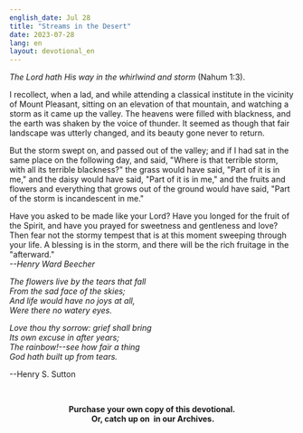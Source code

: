 ```yaml
---
english_date: Jul 28
title: "Streams in the Desert"
date: 2023-07-28
lang: en
layout: devotional_en
---
```



<strong></strong>

<p><em>The Lord hath His way in the whirlwind and storm</em> (Nahum 1:3).

</p>

<p>I recollect, when a lad, and while attending a classical institute in the vicinity of Mount Pleasant, sitting on an elevation of that mountain, and watching a storm as it came up the valley. The heavens were filled with blackness, and the earth was shaken by the voice of thunder. It seemed as though that fair landscape was utterly changed, and its beauty gone never to return.

</p>

<p>But the storm swept on, and passed out of the valley; and if I had sat in the same place on the following day, and said, "Where is that terrible storm, with all its terrible blackness?" the grass would have said, "Part of it is in me," and the daisy would have said, "Part of it is in me," and the fruits and flowers and everything that grows out of the ground would have said, "Part of the storm is incandescent in me."

</p>

<p>Have you asked to be made like your Lord? Have you longed for the fruit of the Spirit, and have you prayed for sweetness and gentleness and love? Then fear not the stormy tempest that is at this moment sweeping through your life. A blessing is in the storm, and there will be the rich fruitage in the "afterward."<br/><em>--Henry Ward Beecher</em>

</p>

<p><em>The flowers live by the tears that fall</em><br/><em><em>From the sad face of the skies;</em> <br/> <em>And life would have no joys at all,</em> <br/> <em>Were there no watery eyes.</em></em>

</p>

<p><em><em>Love thou thy sorrow: grief shall bring</em> <br/> <em>Its own excuse in after years;</em> <br/> <em>The rainbow!--see how fair a thing</em> <br/> <em>God hath built up from tears.</em></em>

</p>

<p>--Henry S. Sutton

</p>

<p><br/>

</p>

<p align="center"><strong>Purchase your own copy</strong><strong> of this devotional.<br/> Or, catch up on </strong><strong> in our Archives.<br/></strong></p>